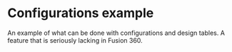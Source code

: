 # Configurations example
An example of what can be done with configurations and design tables. A feature that is seriously lacking in Fusion 360.


